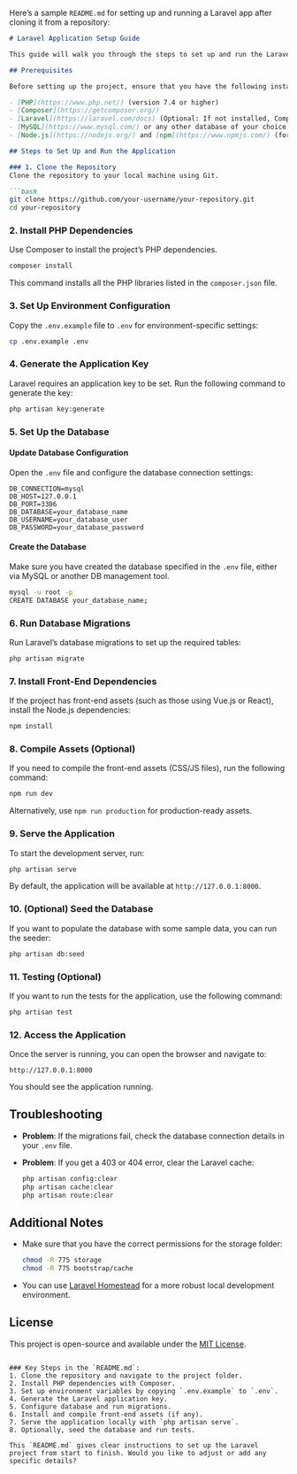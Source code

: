 Here’s a sample `README.md` for setting up and running a Laravel app after cloning it from a repository:

```markdown
# Laravel Application Setup Guide

This guide will walk you through the steps to set up and run the Laravel application after cloning it from the repository.

## Prerequisites

Before setting up the project, ensure that you have the following installed:

- [PHP](https://www.php.net/) (version 7.4 or higher)
- [Composer](https://getcomposer.org/)
- [Laravel](https://laravel.com/docs) (Optional: If not installed, Composer will install the dependencies for you)
- [MySQL](https://www.mysql.com/) or any other database of your choice
- [Node.js](https://nodejs.org/) and [npm](https://www.npmjs.com/) (for front-end dependencies)

## Steps to Set Up and Run the Application

### 1. Clone the Repository
Clone the repository to your local machine using Git.

```bash
git clone https://github.com/your-username/your-repository.git
cd your-repository
```

### 2. Install PHP Dependencies

Use Composer to install the project’s PHP dependencies.

```bash
composer install
```

This command installs all the PHP libraries listed in the `composer.json` file.

### 3. Set Up Environment Configuration

Copy the `.env.example` file to `.env` for environment-specific settings:

```bash
cp .env.example .env
```

### 4. Generate the Application Key

Laravel requires an application key to be set. Run the following command to generate the key:

```bash
php artisan key:generate
```

### 5. Set Up the Database

#### Update Database Configuration

Open the `.env` file and configure the database connection settings:

```env
DB_CONNECTION=mysql
DB_HOST=127.0.0.1
DB_PORT=3306
DB_DATABASE=your_database_name
DB_USERNAME=your_database_user
DB_PASSWORD=your_database_password
```

#### Create the Database

Make sure you have created the database specified in the `.env` file, either via MySQL or another DB management tool.

```bash
mysql -u root -p
CREATE DATABASE your_database_name;
```

### 6. Run Database Migrations

Run Laravel’s database migrations to set up the required tables:

```bash
php artisan migrate
```

### 7. Install Front-End Dependencies

If the project has front-end assets (such as those using Vue.js or React), install the Node.js dependencies:

```bash
npm install
```

### 8. Compile Assets (Optional)

If you need to compile the front-end assets (CSS/JS files), run the following command:

```bash
npm run dev
```

Alternatively, use `npm run production` for production-ready assets.

### 9. Serve the Application

To start the development server, run:

```bash
php artisan serve
```

By default, the application will be available at `http://127.0.0.1:8000`.

### 10. (Optional) Seed the Database

If you want to populate the database with some sample data, you can run the seeder:

```bash
php artisan db:seed
```

### 11. Testing (Optional)

If you want to run the tests for the application, use the following command:

```bash
php artisan test
```

### 12. Access the Application

Once the server is running, you can open the browser and navigate to:

```
http://127.0.0.1:8000
```

You should see the application running.

## Troubleshooting

- **Problem**: If the migrations fail, check the database connection details in your `.env` file.
- **Problem**: If you get a 403 or 404 error, clear the Laravel cache:

  ```bash
  php artisan config:clear
  php artisan cache:clear
  php artisan route:clear
  ```

## Additional Notes

- Make sure that you have the correct permissions for the storage folder:

  ```bash
  chmod -R 775 storage
  chmod -R 775 bootstrap/cache
  ```

- You can use [Laravel Homestead](https://laravel.com/docs/8.x/homestead) for a more robust local development environment.

## License

This project is open-source and available under the [MIT License](LICENSE).
```

### Key Steps in the `README.md`:
1. Clone the repository and navigate to the project folder.
2. Install PHP dependencies with Composer.
3. Set up environment variables by copying `.env.example` to `.env`.
4. Generate the Laravel application key.
5. Configure database and run migrations.
6. Install and compile front-end assets (if any).
7. Serve the application locally with `php artisan serve`.
8. Optionally, seed the database and run tests.

This `README.md` gives clear instructions to set up the Laravel project from start to finish. Would you like to adjust or add any specific details?
